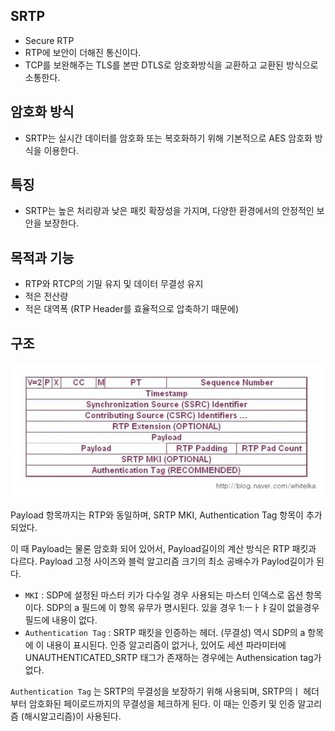 ## SRTP

- Secure RTP
- RTP에 보안이 더해진 통신이다.
- TCP를 보완해주는 TLS를 본딴 DTLS로 암호화방식을 교환하고 교환된 방식으로 소통한다.



## 암호화 방식

- SRTP는 실시간 데이터를 암호화 또는 복호화하기 위해 기본적으로 AES 암호화 방식을 이용한다.



## 특징

- SRTP는 높은 처리량과 낮은 패킷 확장성을 가지며, 다양한 환경에서의 안정적인 보안을 보장한다.



## 목적과 기능

- RTP와 RTCP의 기밀 유지 및 데이터 무결성 유지
- 적은 전산량
- 적은 대역폭  (RTP Header를 효율적으로 압축하기 때문에)



## 구조

![srtp](./images/srtp.jpg)

Payload 항목까지는 RTP와 동일하며, SRTP MKI, Authentication Tag 항목이 추가되었다.

이 때 Payload는 물론 암호화 되어 있어서, Payload길이의 계산 방식은 RTP 패킷과 다르다. Payload 고정 사이즈와 블럭 알고리즘 크기의 최소 공배수가 Paylod길이가 된다.

- `MKI` : SDP에 설정된 마스터 키가 다수일 경우 사용되는 마스터 인덱스로 옵션 항목이다. SDP의 a 필드에 이 항목 유무가 명시된다. 있을 경우 1:ㅡㅏㅑ길이 없을경우 필드에 내용이 없다.
- `Authentication Tag` : SRTP 패킷을 인증하는 헤더. (무결성) 역시 SDP의 a 항목에 이 내용이 표시된다. 인증 알고리즘이 없거나, 있어도 세션 파라미터에 UNAUTHENTICATED_SRTP 태그가 존재하는 경우에는 Authensication tag가 없다.

`Authentication Tag` 는 SRTP의 무결성을 보장하기 위해 사용되며, SRTP의ㅣ 헤더부터 암호화된 페이로드까지의 무결성을 체크하게 된다. 이 때는 인증키 및 인증 알고리즘 (해시알고리즘)이 사용된다.